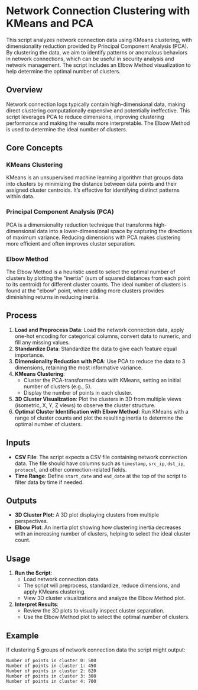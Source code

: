 # Network Connection Clustering with KMeans and PCA

This script analyzes network connection data using KMeans clustering, with dimensionality reduction provided by Principal Component Analysis (PCA). By clustering the data, we aim to identify patterns or anomalous behaviors in network connections, which can be useful in security analysis and network management. The script includes an Elbow Method visualization to help determine the optimal number of clusters.

## Overview

Network connection logs typically contain high-dimensional data, making direct clustering computationally expensive and potentially ineffective. This script leverages PCA to reduce dimensions, improving clustering performance and making the results more interpretable. The Elbow Method is used to determine the ideal number of clusters.

## Core Concepts

### KMeans Clustering
KMeans is an unsupervised machine learning algorithm that groups data into clusters by minimizing the distance between data points and their assigned cluster centroids. It’s effective for identifying distinct patterns within data.

### Principal Component Analysis (PCA)
PCA is a dimensionality reduction technique that transforms high-dimensional data into a lower-dimensional space by capturing the directions of maximum variance. Reducing dimensions with PCA makes clustering more efficient and often improves cluster separation.

### Elbow Method
The Elbow Method is a heuristic used to select the optimal number of clusters by plotting the "inertia" (sum of squared distances from each point to its centroid) for different cluster counts. The ideal number of clusters is found at the "elbow" point, where adding more clusters provides diminishing returns in reducing inertia.

## Process

1. **Load and Preprocess Data**: Load the network connection data, apply one-hot encoding for categorical columns, convert data to numeric, and fill any missing values.
2. **Standardize Data**: Standardize the data to give each feature equal importance.
3. **Dimensionality Reduction with PCA**: Use PCA to reduce the data to 3 dimensions, retaining the most informative variance.
4. **KMeans Clustering**:
   - Cluster the PCA-transformed data with KMeans, setting an initial number of clusters (e.g., 5).
   - Display the number of points in each cluster.
5. **3D Cluster Visualization**: Plot the clusters in 3D from multiple views (isometric, X, Y, Z views) to observe the cluster structure.
6. **Optimal Cluster Identification with Elbow Method**: Run KMeans with a range of cluster counts and plot the resulting inertia to determine the optimal number of clusters.

## Inputs

- **CSV File**: The script expects a CSV file containing network connection data. The file should have columns such as `timestamp`, `src_ip`, `dst_ip`, `protocol`, and other connection-related fields.
- **Time Range**: Define `start_date` and `end_date` at the top of the script to filter data by time if needed.

## Outputs

- **3D Cluster Plot**: A 3D plot displaying clusters from multiple perspectives.
- **Elbow Plot**: An inertia plot showing how clustering inertia decreases with an increasing number of clusters, helping to select the ideal cluster count.

## Usage

1. **Run the Script**:
   - Load network connection data.
   - The script will preprocess, standardize, reduce dimensions, and apply KMeans clustering.
   - View 3D cluster visualizations and analyze the Elbow Method plot.
2. **Interpret Results**:
   - Review the 3D plots to visually inspect cluster separation.
   - Use the Elbow Method plot to select the optimal number of clusters.

## Example

If clustering 5 groups of network connection data the script might output:

```plaintext
Number of points in cluster 0: 500
Number of points in cluster 1: 450
Number of points in cluster 2: 620
Number of points in cluster 3: 300
Number of points in cluster 4: 700
